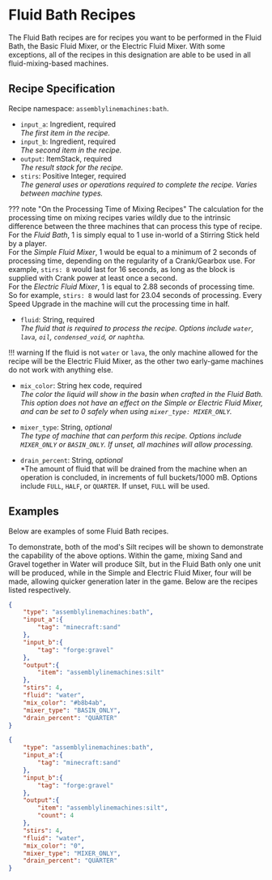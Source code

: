 # Fluid Bath Recipes

The Fluid Bath recipes are for recipes you want to be performed in the Fluid Bath, the Basic Fluid Mixer, or the Electric Fluid Mixer. With some exceptions, all of the recipes in this designation are able to be used in all fluid-mixing-based machines.

## Recipe Specification

Recipe namespace: `assemblylinemachines:bath`.

- `input_a`: Ingredient, required  
*The first item in the recipe.*
- `input_b`: Ingredient, required  
*The second item in the recipe.*
- `output`: ItemStack, required  
*The result stack for the recipe.*
- `stirs`: Positive Integer, required  
*The general uses or operations required to complete the recipe. Varies between machine types.*

??? note "On the Processing Time of Mixing Recipes"
    The calculation for the processing time on mixing recipes varies wildly due to the intrinsic difference between the three machines that can process this type of recipe.  
    For the *Fluid Bath*, 1 is simply equal to 1 use in-world of a Stirring Stick held by a player.  
    For the *Simple Fluid Mixer*, 1 would be equal to a minimum of 2 seconds of processing time, depending on the regularity of a Crank/Gearbox use. For example, `stirs: 8` would last for 16 seconds, as long as the block is supplied with Crank power at least once a second.  
    For the *Electric Fluid Mixer*, 1 is equal to 2.88 seconds of processing time. So for example, `stirs: 8` would last for 23.04 seconds of processing. Every Speed Upgrade in the machine will cut the processing time in half.

- `fluid`: String, required  
*The fluid that is required to process the recipe. Options include `water`, `lava`, `oil`, `condensed_void`, or `naphtha`.*

!!! warning
    If the fluid is not `water` or `lava`, the only machine allowed for the recipe will be the Electric Fluid Mixer, as the other two early-game machines do not work with anything else.

- `mix_color`: String hex code, required  
*The color the liquid will show in the basin when crafted in the Fluid Bath. This option does not have an effect on the Simple or Electric Fluid Mixer, and can be set to 0 safely when using `mixer_type: MIXER_ONLY`.*

- `mixer_type`: String, *optional*  
*The type of machine that can perform this recipe. Options include `MIXER_ONLY` or `BASIN_ONLY`. If unset, all machines will allow processing.*

- `drain_percent`: String, *optional*  
*The amount of fluid that will be drained from the machine when an operation is concluded, in increments of full buckets/1000 mB. Options include `FULL`, `HALF`, or `QUARTER`. If unset, `FULL` will be used.

## Examples

Below are examples of some Fluid Bath recipes.

To demonstrate, both of the mod's Silt recipes will be shown to demonstrate the capability of the above options. Within the game, mixing Sand and Gravel together in Water will produce Silt, but in the Fluid Bath only one unit will be produced, while in the Simple and Electric Fluid Mixer, four will be made, allowing quicker generation later in the game. Below are the recipes listed respectively.

``` json
{
	"type": "assemblylinemachines:bath",
	"input_a":{
		"tag": "minecraft:sand"
	},
	"input_b":{
		"tag": "forge:gravel"
	},
	"output":{
		"item": "assemblylinemachines:silt"
	},
	"stirs": 4,
	"fluid": "water",
	"mix_color": "#b8b4ab",
	"mixer_type": "BASIN_ONLY",
	"drain_percent": "QUARTER"
}
```

``` json
{
	"type": "assemblylinemachines:bath",
	"input_a":{
		"tag": "minecraft:sand"
	},
	"input_b":{
		"tag": "forge:gravel"
	},
	"output":{
		"item": "assemblylinemachines:silt",
		"count": 4
	},
	"stirs": 4,
	"fluid": "water",
	"mix_color": "0",
	"mixer_type": "MIXER_ONLY",
	"drain_percent": "QUARTER"
}
```